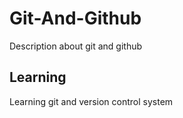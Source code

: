 # Git-And-Github
Description about git and github
## Learning
Learning git and version control system